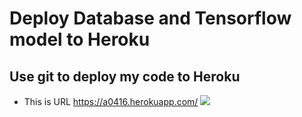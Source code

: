 # Deploy Database and Tensorflow model to Heroku
## Use git to deploy my code to Heroku
* This is URL https://a0416.herokuapp.com/
![](https://imgur.com/YvN0VgG)
